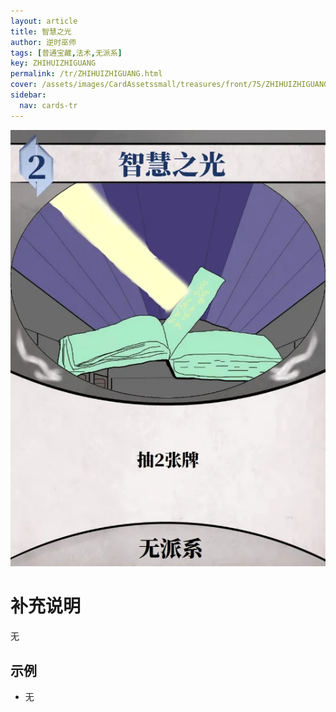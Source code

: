 ```yaml
---
layout: article
title: 智慧之光
author: 逆时巫师
tags: [普通宝藏,法术,无派系]
key: ZHIHUIZHIGUANG
permalink: /tr/ZHIHUIZHIGUANG.html
cover: /assets/images/CardAssetssmall/treasures/front/75/ZHIHUIZHIGUANG.webp
sidebar:
  nav: cards-tr
---
```

![](/assets/images/CardAssets/treasures/front/75/ZHIHUIZHIGUANG.webp)

# 补充说明

无


## 示例

* 无